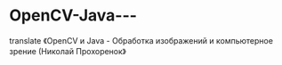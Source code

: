 # OpenCV-Java---
translate 《OpenCV и Java - Обработка изображений и компьютерное зрение (Николай Прохоренок》

